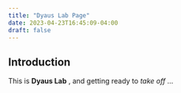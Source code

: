 ```yaml
---
title: "Dyaus Lab Page"
date: 2023-04-23T16:45:09-04:00
draft: false
---
```


## Introduction



This is **Dyaus Lab** , and getting ready to *take off* ... 

